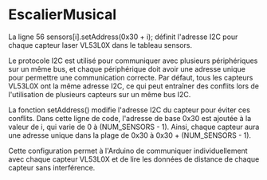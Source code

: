 # EscalierMusical



La ligne 56 sensors[i].setAddress(0x30 + i); définit l'adresse I2C pour chaque capteur laser VL53L0X dans le tableau sensors.

Le protocole I2C est utilisé pour communiquer avec plusieurs périphériques sur un même bus, et chaque périphérique doit avoir une adresse unique pour permettre une communication correcte. Par défaut, tous les capteurs VL53L0X ont la même adresse I2C, ce qui peut entraîner des conflits lors de l'utilisation de plusieurs capteurs sur un même bus I2C.

La fonction setAddress() modifie l'adresse I2C du capteur pour éviter ces conflits. Dans cette ligne de code, l'adresse de base 0x30 est ajoutée à la valeur de i, qui varie de 0 à (NUM_SENSORS - 1). Ainsi, chaque capteur aura une adresse unique dans la plage de 0x30 à 0x30 + (NUM_SENSORS - 1).

Cette configuration permet à l'Arduino de communiquer individuellement avec chaque capteur VL53L0X et de lire les données de distance de chaque capteur sans interférence.
